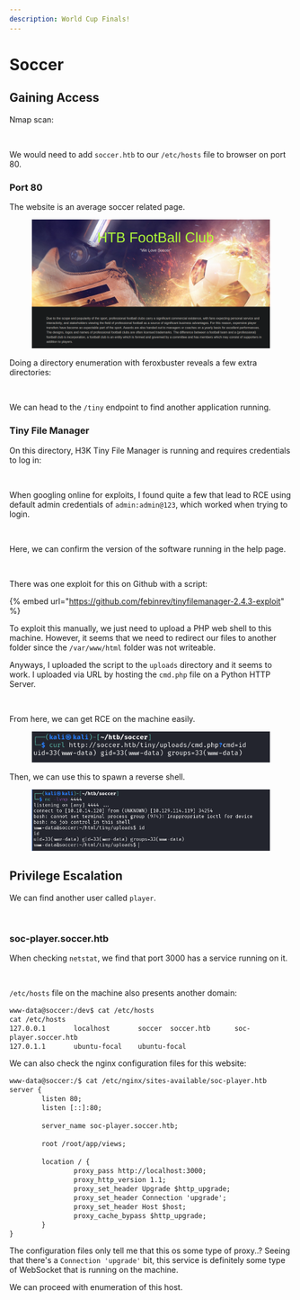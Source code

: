 ```yaml
---
description: World Cup Finals!
---
```


# Soccer

## Gaining Access

Nmap scan:

<figure><img src="../../../.gitbook/assets/image (6) (9).png" alt=""><figcaption></figcaption></figure>

We would need to add `soccer.htb` to our `/etc/hosts` file to browser on port 80.

### Port 80

The website is an average soccer related page.

<figure><img src="../../../.gitbook/assets/image (8) (2) (1).png" alt=""><figcaption></figcaption></figure>

Doing a directory enumeration with feroxbuster reveals a few extra directories:

<figure><img src="../../../.gitbook/assets/image (2) (8).png" alt=""><figcaption></figcaption></figure>

We can head to the `/tiny` endpoint to find another application running.

### Tiny File Manager

On this directory, H3K Tiny File Manager is running and requires credentials to log in:

<figure><img src="../../../.gitbook/assets/image (165) (3).png" alt=""><figcaption></figcaption></figure>

When googling online for exploits, I found quite a few that lead to RCE using default admin credentials of `admin:admin@123`, which worked when trying to login.

<figure><img src="../../../.gitbook/assets/image (26) (4).png" alt=""><figcaption></figcaption></figure>

Here, we  can confirm the version of the software running in the help page.

<figure><img src="../../../.gitbook/assets/image (4) (2) (3).png" alt=""><figcaption></figcaption></figure>

There was one exploit for this on Github with a script:

{% embed url="https://github.com/febinrev/tinyfilemanager-2.4.3-exploit" %}

To exploit this manually, we just need to upload a PHP web shell to this machine. However, it seems that we need to redirect our files to another folder since the `/var/www/html` folder was not writeable.

Anyways, I uploaded the script to the `uploads` directory and it seems to work. I uploaded via URL by hosting the `cmd.php` file on a Python HTTP Server.

<figure><img src="../../../.gitbook/assets/image (473).png" alt=""><figcaption></figcaption></figure>

From here, we can get RCE on the machine easily.

<figure><img src="../../../.gitbook/assets/image (10) (2) (5).png" alt=""><figcaption></figcaption></figure>

Then, we can use this to spawn a reverse shell.

<figure><img src="../../../.gitbook/assets/image (7) (4) (1).png" alt=""><figcaption></figcaption></figure>

## Privilege Escalation

We can find another user called `player`.&#x20;

<figure><img src="../../../.gitbook/assets/image (31) (5).png" alt=""><figcaption></figcaption></figure>

### soc-player.soccer.htb

When checking `netstat`, we find that port 3000 has a service running on it.

<figure><img src="../../../.gitbook/assets/image (17) (8).png" alt=""><figcaption></figcaption></figure>

`/etc/hosts` file on the machine also presents another domain:

```
www-data@soccer:/dev$ cat /etc/hosts
cat /etc/hosts
127.0.0.1       localhost       soccer  soccer.htb      soc-player.soccer.htb
127.0.1.1       ubuntu-focal    ubuntu-focal
```

We can also check the nginx configuration files for this website:

```
www-data@soccer:/$ cat /etc/nginx/sites-available/soc-player.htb 
server {
        listen 80;
        listen [::]:80;

        server_name soc-player.soccer.htb;

        root /root/app/views;

        location / {
                proxy_pass http://localhost:3000;
                proxy_http_version 1.1;
                proxy_set_header Upgrade $http_upgrade;
                proxy_set_header Connection 'upgrade';
                proxy_set_header Host $host;
                proxy_cache_bypass $http_upgrade;
        }
}
```

The configuration files only tell me that this os some type of proxy..? Seeing that there's a `Connection 'upgrade'` bit, this service is definitely some type of WebSocket that is running on the machine.

We can proceed with enumeration of this host.
